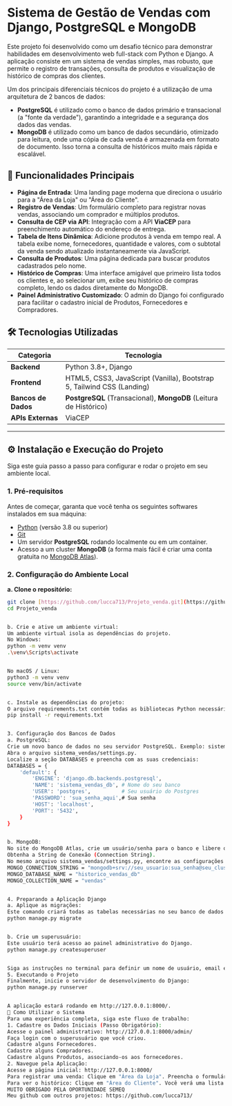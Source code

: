 # Sistema de Gestão de Vendas com Django, PostgreSQL e MongoDB

Este projeto foi desenvolvido como um desafio técnico para demonstrar habilidades em desenvolvimento web full-stack com Python e Django. A aplicação consiste em um sistema de vendas simples, mas robusto, que permite o registro de transações, consulta de produtos e visualização de histórico de compras dos clientes.

Um dos principais diferenciais técnicos do projeto é a utilização de uma arquitetura de 2 bancos de dados:
- **PostgreSQL** é utilizado como o banco de dados primário e transacional (a "fonte da verdade"), garantindo a integridade e a segurança dos dados das vendas.
- **MongoDB** é utilizado como um banco de dados secundário, otimizado para leitura, onde uma cópia de cada venda é armazenada em formato de documento. Isso torna a consulta de históricos muito mais rápida e escalável.

## 🚀 Funcionalidades Principais

* **Página de Entrada**: Uma landing page moderna que direciona o usuário para a "Área da Loja" ou "Área do Cliente".
* **Registro de Vendas**: Um formulário completo para registrar novas vendas, associando um comprador e múltiplos produtos.
* **Consulta de CEP via API**: Integração com a API **ViaCEP** para preenchimento automático do endereço de entrega.
* **Tabela de Itens Dinâmica**: Adicione produtos à venda em tempo real. A tabela exibe nome, fornecedores, quantidade e valores, com o subtotal da venda sendo atualizado instantaneamente via JavaScript.
* **Consulta de Produtos**: Uma página dedicada para buscar produtos cadastrados pelo nome.
* **Histórico de Compras**: Uma interface amigável que primeiro lista todos os clientes e, ao selecionar um, exibe seu histórico de compras completo, lendo os dados diretamente do MongoDB.
* **Painel Administrativo Customizado**: O admin do Django foi configurado para facilitar o cadastro inicial de Produtos, Fornecedores e Compradores.

## 🛠️ Tecnologias Utilizadas

| Categoria       | Tecnologia                                                              |
| --------------- | ----------------------------------------------------------------------- |
| **Backend** | Python 3.8+, Django                                                    |
| **Frontend** | HTML5, CSS3, JavaScript (Vanilla), Bootstrap 5, Tailwind CSS (Landing)  |
| **Bancos de Dados** | **PostgreSQL** (Transacional), **MongoDB** (Leitura de Histórico)         |
| **APIs Externas** | ViaCEP                                                                  |

---

## ⚙️ Instalação e Execução do Projeto

Siga este guia passo a passo para configurar e rodar o projeto em seu ambiente local.

### 1. Pré-requisitos

Antes de começar, garanta que você tenha os seguintes softwares instalados em sua máquina:
* [Python](https://www.python.org/downloads/) (versão 3.8 ou superior)
* [Git](https://git-scm.com/)
* Um servidor **PostgreSQL** rodando localmente ou em um container.
* Acesso a um cluster **MongoDB** (a forma mais fácil é criar uma conta gratuita no [MongoDB Atlas](https://www.mongodb.com/cloud/atlas)).

### 2. Configuração do Ambiente Local

**a. Clone o repositório:**
```bash
git clone [https://github.com/lucca713/Projeto_venda.git](https://github.com/lucca713/Projeto_venda.git)
cd Projeto_venda


b. Crie e ative um ambiente virtual:
Um ambiente virtual isola as dependências do projeto.
No Windows:
python -m venv venv
.\venv\Scripts\activate


No macOS / Linux:
python3 -m venv venv
source venv/bin/activate


c. Instale as dependências do projeto:
O arquivo requirements.txt contém todas as bibliotecas Python necessárias.
pip install -r requirements.txt


3. Configuração dos Bancos de Dados
a. PostgreSQL:
Crie um novo banco de dados no seu servidor PostgreSQL. Exemplo: sistema_vendas_db.
Abra o arquivo sistema_vendas/settings.py.
Localize a seção DATABASES e preencha com as suas credenciais:
DATABASES = {
    'default': {
        'ENGINE': 'django.db.backends.postgresql',
        'NAME': 'sistema_vendas_db', # Nome do seu banco
        'USER': 'postgres',          # Seu usuário do Postgres
        'PASSWORD': 'sua_senha_aqui',# Sua senha
        'HOST': 'localhost',
        'PORT': '5432',
    }
}


b. MongoDB:
No site do MongoDB Atlas, crie um usuário/senha para o banco e libere o acesso da sua rede.
Obtenha a String de Conexão (Connection String).
No mesmo arquivo sistema_vendas/settings.py, encontre as configurações do MongoDB e preencha com suas informações:
MONGO_CONNECTION_STRING = "mongodb+srv://seu_usuario:sua_senha@seu_cluster.mongodb.net/?retryWrites=true&w=majority"
MONGO_DATABASE_NAME = "historico_vendas_db"
MONGO_COLLECTION_NAME = "vendas"


4. Preparando a Aplicação Django
a. Aplique as migrações:
Este comando criará todas as tabelas necessárias no seu banco de dados PostgreSQL.
python manage.py migrate


b. Crie um superusuário:
Este usuário terá acesso ao painel administrativo do Django.
python manage.py createsuperuser


Siga as instruções no terminal para definir um nome de usuário, email e senha.
5. Executando o Projeto
Finalmente, inicie o servidor de desenvolvimento do Django:
python manage.py runserver


A aplicação estará rodando em http://127.0.0.1:8000/.
📖 Como Utilizar o Sistema
Para uma experiência completa, siga este fluxo de trabalho:
1. Cadastre os Dados Iniciais (Passo Obrigatório):
Acesse o painel administrativo: http://127.0.0.1:8000/admin/
Faça login com o superusuário que você criou.
Cadastre alguns Fornecedores.
Cadastre alguns Compradores.
Cadastre alguns Produtos, associando-os aos fornecedores.
2. Navegue pela Aplicação:
Acesse a página inicial: http://127.0.0.1:8000/
Para registrar uma venda: Clique em "Área da Loja". Preencha o formulário, adicione produtos e finalize a venda.
Para ver o histórico: Clique em "Área do Cliente". Você verá uma lista de
MUITO OBRIGADO PELA OPORTUNIDADE SEMEQ
Meu github com outros projetos: https://github.com/lucca713/
